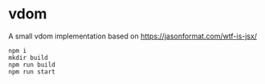 # vdom
A small vdom implementation based on https://jasonformat.com/wtf-is-jsx/ 

```
npm i
mkdir build
npm run build
npm run start
```

